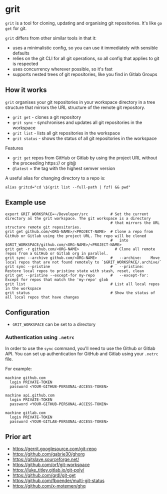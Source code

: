 # grit

`grit` is a tool for cloning, updating and organising git repositories. It's like `go get` for git.

`grit` differs from other similar tools in that it:
  * uses a minimalistic config, so you can use it immediately with sensible defaults
  * relies on the git CLI for all git operations, so all config that applies to git is respected
  * uses concurrency wherever possible, so it's fast
  * supports nested trees of git repositories, like you find in Gitlab Groups


## How it works

`grit` organises your git repositories in your workspace directory in a tree structure that mirrors the URL structure of the remote git repository.

- `grit get` - clones a git repository
- `grit sync` - synchronises and updates all git repositories in the workspace
- `grit list` - lists all git repositories in the workspace
- `grit status` - shows the status of all git repositories in the workspace


Features
 - `grit get` repos from GitHub or Gitlab by using the project URL without the proceeding https:// or git@
 - `@latest` = the tag with the highest semver version

A useful alias for changing directory to a repo is:
```
alias gritcd="cd \$(grit list --full-path | fzf) && pwd"
```

## Example use

```shell
export GRIT_WORKSPACE=~/Developer/src          # Set the current directory as the grit workspace. The git workspace is a directory
                                               # that mirrors the URL structure remote git repositories.
grit get github.com/<ORG-NAME>/<PROJECT-NAME>  # Clone a repo from GitHub or Gitlab using the project URL. The repo will be cloned
                                               #   into $GRIT_WORKSPACE/github.com/<ORG-NAME>/<PROJECT-NAME>
grit get -r github.com/<ORG-NAME>                # Clone all remote repos from a GitHub or Gitlab org in parallel.
grit sync --archive github.com/<ORG-NAME>      #   --archive:    Move local repos that are not found remotely to `$GRIT_WORKSPACE/.archive/`
grit sync --pristine                           #   --pristine:   Restore local repos to pristine state with stash, reset, clean
grit get --pristine --except-for my-repo       #   --except-for: Except for repos that match the 'my-repo' glob
grit list                                      # List all local repos in the workspace
grit status                                    # Show the status of all local repos that have changes
```

## Configuration

- `GRIT_WORKSPACE` can be set to a directory

### Authentication using `.netrc`

In order to use the `sync` command, you'll need to use the Github or Gitlab API. You can set up authentication for GitHub and Gitlab using your `.netrc` file.

For example:
```
machine github.com
  login PRIVATE-TOKEN
  password <YOUR-GITHUB-PERSONAL-ACCESS-TOKEN>

machine api.github.com
  login PRIVATE-TOKEN
  password <YOUR-GITHUB-PERSONAL-ACCESS-TOKEN>

machine gitlab.com
  login PRIVATE-TOKEN
  password <YOUR-GITLAB-PERSONAL-ACCESS-TOKEN>
```


## Prior art
 - https://gerrit.googlesource.com/git-repo
 - https://github.com/gabrie30/ghorg
 - https://gitslave.sourceforge.net/
 - https://github.com/orf/git-workspace
 - https://luke_titley.gitlab.io/git-poly/
 - https://github.com/grdl/git-get
 - https://github.com/fboender/multi-git-status
 - https://github.com/x-motemen/ghq

